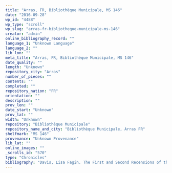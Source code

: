 ```yaml
---
title: "Arras, FR, Bibliothèque Municipale, MS 146"
date: "2016-09-28"
wp_id: "4488"
wp_type: "scroll"
wp_slug: "arras-fr-bibliotheque-municipale-ms-146"
creator: "admin"
online_bibliography_record: ""
language_1: "Unknown Language"
language_2: ""
lib_lon: ""
meta_title: "Arras, FR, Bibliothèque Municipale, MS 146"
date_quality: ""
length: "Unknown"
repository_city: "Arras"
number_of_pieces: ""
contents: ""
completed: ""
repository_nation: "FR"
orientation: ""
description: ""
prov_lon: ""
date_start: "Unknown"
prov_lat: ""
width: "Unknown"
repository: "Bibliothèque Municipale"
repository_name_and_city: "Bibliothèque Municipale, Arras FR"
shelfmark: "MS 146"
provenance: "Unknown Provenance"
lib_lat: ""
online_images: ""
_scrolls_id: "570"
type: "Chronicles"
bibliography: "Davis, Lisa Fagin. The First and Second Recensions of the Chronique Anonyme Universelle: Houghton MS Typ 41 and MS Fr 49. Cambridge, MA: Harvard University, 2009."
---
```



